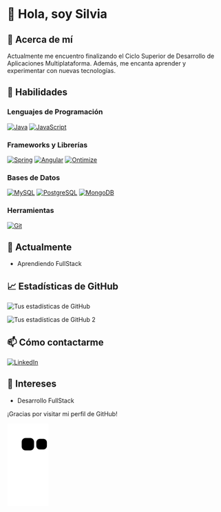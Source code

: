 # 👋 Hola, soy Silvia

## 💭 Acerca de mí

Actualmente me encuentro finalizando el Ciclo Superior de Desarrollo de Aplicaciones Multiplataforma. Además, me encanta aprender y experimentar con nuevas tecnologías.

## 🚀 Habilidades

### Lenguajes de Programación
  
  [![Java](https://img.shields.io/badge/Java-ED8B00?style=for-the-badge&logo=java&logoColor=white)](https://docs.oracle.com/en/java/) 
  [![JavaScript](https://img.shields.io/badge/JavaScript-323330?style=for-the-badge&logo=javascript&logoColor=F7DF1E)](https://developer.mozilla.org/en-US/docs/Web/JavaScript)
### Frameworks y Librerías
  
  [![Spring](https://img.shields.io/badge/Spring-6DB33F?style=for-the-badge&logo=spring&logoColor=white)](https://spring.io/projects/spring-boot) 
  [![Angular](https://img.shields.io/badge/Angular-DD0031?style=for-the-badge&logo=angular&logoColor=white)](https://angular.io/docs) 
  [<img src="https://www.ontimize.com/xwiki/bin/download/Ontimize+Training/WebHome/ontimize-logo.png" alt="Ontimize" height="40">](https://ontimize.github.io/docs/v3/)
  
### Bases de Datos
  
  [![MySQL](https://img.shields.io/badge/MySQL-4479A1?style=for-the-badge&logo=mysql&logoColor=white)](https://dev.mysql.com/doc/) 
  [![PostgreSQL](https://img.shields.io/badge/PostgreSQL-316192?style=for-the-badge&logo=postgresql&logoColor=white)](https://www.postgresql.org/docs/) 
  [![MongoDB](https://img.shields.io/badge/MongoDB-4EA94B?style=for-the-badge&logo=mongodb&logoColor=white)](https://docs.mongodb.com/)
  
### Herramientas
  
  [![Git](https://img.shields.io/badge/Git-F05032?style=for-the-badge&logo=git&logoColor=white)](https://git-scm.com/doc)

## 🌱 Actualmente

- Aprendiendo FullStack

## 📈 Estadísticas de GitHub

![Tus estadísticas de GitHub](https://github-readme-stats.vercel.app/api?username=smartriob1&show_icons=true&theme=radical)

![Tus estadísticas de GitHub 2](https://github-readme-stats.vercel.app/api/top-langs/?username=smartriob1&layout=compact&langs_count=16&theme=dracula)

## 📫 Cómo contactarme

[![LinkedIn](https://img.shields.io/badge/-LinkedIn-%230077B5?style=for-the-badge&logo=linkedin&logoColor=white%22)](https://www.linkedin.com/in/silvia-martinez-532b3824b)

## 🎨 Intereses

- Desarrollo FullStack

¡Gracias por visitar mi perfil de GitHub!


![snake animation](https://github.com/smartriob1/smartriob1/blob/output/github-contribution-grid-snake2.svg)
